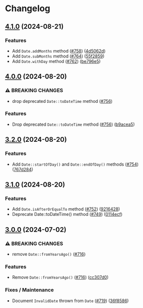 # Changelog

## [4.1.0](https://github.com/Lendable/clock/compare/4.0.0...4.1.0) (2024-08-21)


### Features

* Add `Date.addMonths` method ([#758](https://github.com/Lendable/clock/issues/758)) ([4d5062d](https://github.com/Lendable/clock/commit/4d5062d858102f30411133c889323223b79418a4))
* Add `Date.subMonths` method ([#764](https://github.com/Lendable/clock/issues/764)) ([55f2859](https://github.com/Lendable/clock/commit/55f2859ebe6a267170d998f48e16b676e09486eb))
* Add `Date.withDay` method ([#762](https://github.com/Lendable/clock/issues/762)) ([be796e5](https://github.com/Lendable/clock/commit/be796e58603856aeceb08fbd4108b27e91752b9d))

## [4.0.0](https://github.com/Lendable/clock/compare/3.2.0...4.0.0) (2024-08-20)


### ⚠ BREAKING CHANGES

* drop deprecated `Date::toDateTime` method ([#756](https://github.com/Lendable/clock/issues/756))

### Features

* Drop deprecated `Date::toDateTime` method ([#756](https://github.com/Lendable/clock/issues/756)) ([b9acea5](https://github.com/Lendable/clock/commit/b9acea5296276dd2d3fd9e0f5c5027bf790d7187))

## [3.2.0](https://github.com/Lendable/clock/compare/3.1.0...3.2.0) (2024-08-20)


### Features

* Add `Date::startOfDay()` and `Date::endOfDay()` methods ([#754](https://github.com/Lendable/clock/issues/754)) ([767d284](https://github.com/Lendable/clock/commit/767d2845de34bc4d5d3183d9e50bf94eb221b53f))

## [3.1.0](https://github.com/Lendable/clock/compare/3.0.0...3.1.0) (2024-08-20)


### Features

* Add `Date.isAfterOrEqualTo` method ([#752](https://github.com/Lendable/clock/issues/752)) ([9216428](https://github.com/Lendable/clock/commit/9216428e647be0327e92fa9dbc3b1df05863ef28))
* Deprecate Date::toDateTime() method ([#749](https://github.com/Lendable/clock/issues/749)) ([0114ecf](https://github.com/Lendable/clock/commit/0114ecf433a1ce342a5591853d33de391e6df79a))

## [3.0.0](https://github.com/Lendable/clock/compare/2.6.0...3.0.0) (2024-07-02)


### ⚠ BREAKING CHANGES

* remove `Date::fromYearsAgo()` ([#716](https://github.com/Lendable/clock/issues/716))

### Features

* Remove `Date::fromYearsAgo()` ([#716](https://github.com/Lendable/clock/issues/716)) ([cc307d0](https://github.com/Lendable/clock/commit/cc307d060539ee574d639c8d736d29a4072b4dc3))


### Fixes / Maintenance

* Document `InvalidDate` thrown from `Date` ([#719](https://github.com/Lendable/clock/issues/719)) ([36f8586](https://github.com/Lendable/clock/commit/36f85868678743aa4ef78bd7a6a5fdc06094d79f))
